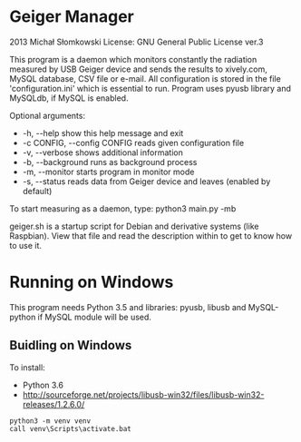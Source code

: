 Geiger Manager
==============
2013 Michał Słomkowski
License: GNU General Public License ver.3

This program is a daemon which monitors constantly the radiation measured by USB Geiger device and sends the results to xively.com, MySQL database, CSV file or e-mail. All configuration is stored in the file 'configuration.ini' which is essential to run. Program uses pyusb library and MySQLdb, if MySQL is enabled.

Optional arguments:
*  -h, --help            show this help message and exit
* -c CONFIG, --config CONFIG
                        reads given configuration file
*  -v, --verbose         shows additional information
*  -b, --background      runs as background process
*  -m, --monitor         starts program in monitor mode
*  -s, --status          reads data from Geiger device and leaves (enabled by
                        default)

To start measuring as a daemon, type:
python3 main.py -mb

geiger.sh is a startup script for Debian and derivative systems (like Raspbian). View that file and read the description within to get to know how to use it.

Running on Windows
==================

This program needs Python 3.5 and libraries: pyusb, libusb and MySQL-python if MySQL module will be used.


## Buidling on Windows

To install:
* Python 3.6
* http://sourceforge.net/projects/libusb-win32/files/libusb-win32-releases/1.2.6.0/




```
python3 -m venv venv
call venv\Scripts\activate.bat

```
